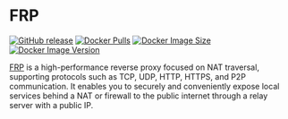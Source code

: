 # FRP

[![GitHub release](https://img.shields.io/github/v/tag/fatedier/frp.svg?label=release&color=brightgreen&logo=github&style=flat-square)](https://github.com/fatedier/frp/releases)
[![Docker Pulls](https://img.shields.io/docker/pulls/honeok/frp.svg?color=brightgreen&logo=docker&style=flat-square)](https://hub.docker.com/r/honeok/frp)
[![Docker Image Size](https://img.shields.io/docker/image-size/honeok/frp.svg?color=brightgreen&logo=docker&style=flat-square)](https://hub.docker.com/r/honeok/frp)
[![Docker Image Version](https://img.shields.io/docker/v/honeok/frp.svg?color=brightgreen&logo=docker&style=flat-square)](https://hub.docker.com/r/honeok/frp)

[FRP][1] is a high-performance reverse proxy focused on NAT traversal, supporting protocols such as TCP, UDP, HTTP, HTTPS, and P2P communication. It enables you to securely and conveniently expose local services behind a NAT or firewall to the public internet through a relay server with a public IP.

[1]: https://gofrp.org
